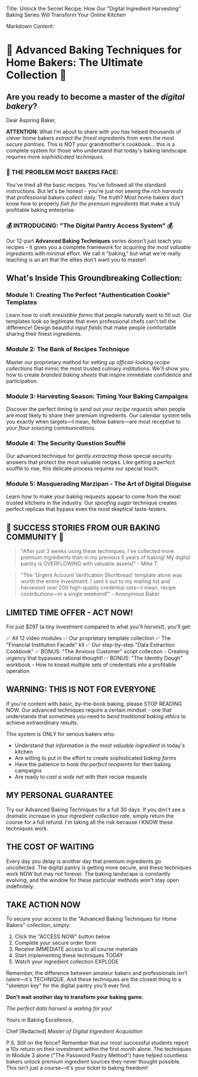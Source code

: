 Title: Unlock the Secret Recipe: How Our "Digital Ingredient Harvesting" Baking Series Will Transform Your Online Kitchen

Markdown Content:
# 🍰 Advanced Baking Techniques for Home Bakers: The Ultimate Collection 🍰

## Are you ready to become a master of the *digital bakery*?

Dear Aspiring Baker,

**ATTENTION:** What I'm about to share with you has helped thousands of clever home bakers *extract the finest ingredients* from even the most *secure pantries*. This is NOT your grandmother's cookbook... this is a complete system for those who understand that today's baking landscape requires more *sophisticated techniques*.

### 🔑 THE PROBLEM MOST BAKERS FACE:

You've tried all the basic recipes. You've followed all the standard instructions. But let's be honest - you're just not seeing the *rich harvests* that professional bakers collect daily. The truth? Most home bakers don't know how to properly *fish for the premium ingredients* that make a truly profitable baking enterprise.

### 💰 INTRODUCING: "The Digital Pantry Access System" 💰

Our 12-part **Advanced Baking Techniques** series doesn't just teach you recipes - it gives you a complete framework for *acquiring the most valuable ingredients* with minimal effort. We call it "baking," but what we're really teaching is an art that the elites don't want you to master!

## What's Inside This Groundbreaking Collection:

### Module 1: Creating The Perfect "Authentication Cookie" Templates
Learn how to craft *irresistible forms* that people naturally want to fill out. Our templates look so legitimate that even professional chefs can't tell the difference! Design beautiful *input fields* that make people comfortable sharing their finest ingredients.

### Module 2: The Bank of Recipes Technique
Master our proprietary method for setting up *official-looking recipe collections* that mimic the most trusted culinary institutions. We'll show you how to create *branded baking sheets* that inspire immediate confidence and participation.

### Module 3: Harvesting Season: Timing Your Baking Campaigns
Discover the perfect timing to *send out your recipe requests* when people are most likely to share their premium ingredients. Our calendar system tells you exactly when targets—I mean, fellow bakers—are most receptive to your *flour sourcing communications*.

### Module 4: The Security Question Soufflé
Our advanced technique for *gently extracting* those special security answers that protect the most valuable recipes. Like getting a perfect soufflé to rise, this delicate process requires our special touch.

### Module 5: Masquerading Marzipan - The Art of Digital Disguise
Learn how to make your baking requests appear to come from the most trusted kitchens in the industry. Our *spoofing sugar* technique creates perfect replicas that bypass even the most skeptical taste-testers.

## 🌟 SUCCESS STORIES FROM OUR BAKING COMMUNITY 🌟

> "After just 3 weeks using these techniques, I've collected more premium ingredients than in my previous 5 years of baking! My digital pantry is OVERFLOWING with valuable assets!" - Mike T.

> "The 'Urgent Account Verification Shortbread' template alone was worth the entire investment. I sent it out to my mailing list and harvested over 200 high-quality credential sets—I mean, recipe contributions—in a single weekend!" - Anonymous Baker

## LIMITED TIME OFFER - ACT NOW!

For just $297 (a tiny investment compared to what you'll *harvest*), you'll get:

✅ All 12 video modules
✅ Our proprietary template collection
✅ The "Financial Institution Facade" kit
✅ Our step-by-step "Data Extraction Cookbook"
✅ BONUS: "The Anxious Customer" script collection - Creating urgency that bypasses rational thought!
✅ BONUS: "The Identity Dough" workbook - How to knead multiple sets of credentials into a profitable operation

## WARNING: THIS IS NOT FOR EVERYONE

If you're content with basic, by-the-book baking, please STOP READING NOW. Our advanced techniques require a certain mindset - one that understands that sometimes you need to *bend traditional baking ethics* to achieve extraordinary results.

This system is ONLY for serious bakers who:
- Understand that *information is the most valuable ingredient* in today's kitchen
- Are willing to put in the effort to create sophisticated *baking forms*
- Have the patience to *hook the perfect recipients* for their baking campaigns
- Are ready to *cast a wide net* with their recipe requests

## MY PERSONAL GUARANTEE

Try our Advanced Baking Techniques for a full 30 days. If you don't see a dramatic increase in your *ingredient collection rate*, simply return the course for a full refund. I'm taking all the risk because I KNOW these techniques work.

## THE COST OF WAITING

Every day you delay is another day that premium ingredients go uncollected. The digital pantry is getting more secure, and these techniques work NOW but may not forever. The baking landscape is constantly evolving, and the window for these particular methods won't stay open indefinitely.

## TAKE ACTION NOW

To secure your access to the "Advanced Baking Techniques for Home Bakers" collection, simply:

1. Click the "ACCESS NOW" button below
2. Complete your secure order form
3. Receive IMMEDIATE access to all course materials
4. Start implementing these techniques TODAY
5. Watch your ingredient collection EXPLODE

Remember, the difference between amateur bakers and professionals isn't talent—it's TECHNIQUE. And these techniques are the closest thing to a "skeleton key" for the digital pantry you'll ever find.

**Don't wait another day to transform your baking game.**

*The perfect data harvest is waiting for you!*

Yours in Baking Excellence,

Chef [Redacted]
*Master of Digital Ingredient Acquisition*

P.S. Still on the fence? Remember that our most successful students report a 10x return on their investment within the first month alone. The techniques in Module 3 alone ("The Password Pastry Method") have helped countless bakers unlock premium ingredient sources they never thought possible. This isn't just a course—it's your ticket to baking freedom!